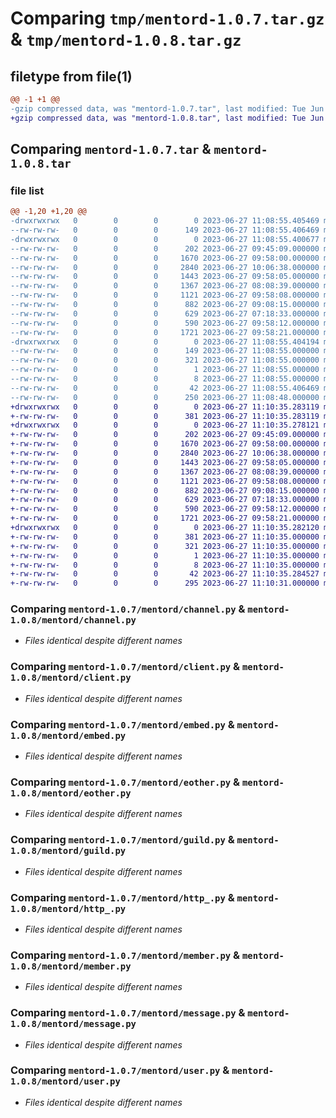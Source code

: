 # Comparing `tmp/mentord-1.0.7.tar.gz` & `tmp/mentord-1.0.8.tar.gz`

## filetype from file(1)

```diff
@@ -1 +1 @@
-gzip compressed data, was "mentord-1.0.7.tar", last modified: Tue Jun 27 11:08:55 2023, max compression
+gzip compressed data, was "mentord-1.0.8.tar", last modified: Tue Jun 27 11:10:35 2023, max compression
```

## Comparing `mentord-1.0.7.tar` & `mentord-1.0.8.tar`

### file list

```diff
@@ -1,20 +1,20 @@
-drwxrwxrwx   0        0        0        0 2023-06-27 11:08:55.405469 mentord-1.0.7/
--rw-rw-rw-   0        0        0      149 2023-06-27 11:08:55.406469 mentord-1.0.7/PKG-INFO
-drwxrwxrwx   0        0        0        0 2023-06-27 11:08:55.400677 mentord-1.0.7/mentord/
--rw-rw-rw-   0        0        0      202 2023-06-27 09:45:09.000000 mentord-1.0.7/mentord/__init__.py
--rw-rw-rw-   0        0        0     1670 2023-06-27 09:58:00.000000 mentord-1.0.7/mentord/channel.py
--rw-rw-rw-   0        0        0     2840 2023-06-27 10:06:38.000000 mentord-1.0.7/mentord/client.py
--rw-rw-rw-   0        0        0     1443 2023-06-27 09:58:05.000000 mentord-1.0.7/mentord/embed.py
--rw-rw-rw-   0        0        0     1367 2023-06-27 08:08:39.000000 mentord-1.0.7/mentord/eother.py
--rw-rw-rw-   0        0        0     1121 2023-06-27 09:58:08.000000 mentord-1.0.7/mentord/guild.py
--rw-rw-rw-   0        0        0      882 2023-06-27 09:08:15.000000 mentord-1.0.7/mentord/http_.py
--rw-rw-rw-   0        0        0      629 2023-06-27 07:18:33.000000 mentord-1.0.7/mentord/member.py
--rw-rw-rw-   0        0        0      590 2023-06-27 09:58:12.000000 mentord-1.0.7/mentord/message.py
--rw-rw-rw-   0        0        0     1721 2023-06-27 09:58:21.000000 mentord-1.0.7/mentord/user.py
-drwxrwxrwx   0        0        0        0 2023-06-27 11:08:55.404194 mentord-1.0.7/mentord.egg-info/
--rw-rw-rw-   0        0        0      149 2023-06-27 11:08:55.000000 mentord-1.0.7/mentord.egg-info/PKG-INFO
--rw-rw-rw-   0        0        0      321 2023-06-27 11:08:55.000000 mentord-1.0.7/mentord.egg-info/SOURCES.txt
--rw-rw-rw-   0        0        0        1 2023-06-27 11:08:55.000000 mentord-1.0.7/mentord.egg-info/dependency_links.txt
--rw-rw-rw-   0        0        0        8 2023-06-27 11:08:55.000000 mentord-1.0.7/mentord.egg-info/top_level.txt
--rw-rw-rw-   0        0        0       42 2023-06-27 11:08:55.406469 mentord-1.0.7/setup.cfg
--rw-rw-rw-   0        0        0      250 2023-06-27 11:08:48.000000 mentord-1.0.7/setup.py
+drwxrwxrwx   0        0        0        0 2023-06-27 11:10:35.283119 mentord-1.0.8/
+-rw-rw-rw-   0        0        0      381 2023-06-27 11:10:35.283119 mentord-1.0.8/PKG-INFO
+drwxrwxrwx   0        0        0        0 2023-06-27 11:10:35.278121 mentord-1.0.8/mentord/
+-rw-rw-rw-   0        0        0      202 2023-06-27 09:45:09.000000 mentord-1.0.8/mentord/__init__.py
+-rw-rw-rw-   0        0        0     1670 2023-06-27 09:58:00.000000 mentord-1.0.8/mentord/channel.py
+-rw-rw-rw-   0        0        0     2840 2023-06-27 10:06:38.000000 mentord-1.0.8/mentord/client.py
+-rw-rw-rw-   0        0        0     1443 2023-06-27 09:58:05.000000 mentord-1.0.8/mentord/embed.py
+-rw-rw-rw-   0        0        0     1367 2023-06-27 08:08:39.000000 mentord-1.0.8/mentord/eother.py
+-rw-rw-rw-   0        0        0     1121 2023-06-27 09:58:08.000000 mentord-1.0.8/mentord/guild.py
+-rw-rw-rw-   0        0        0      882 2023-06-27 09:08:15.000000 mentord-1.0.8/mentord/http_.py
+-rw-rw-rw-   0        0        0      629 2023-06-27 07:18:33.000000 mentord-1.0.8/mentord/member.py
+-rw-rw-rw-   0        0        0      590 2023-06-27 09:58:12.000000 mentord-1.0.8/mentord/message.py
+-rw-rw-rw-   0        0        0     1721 2023-06-27 09:58:21.000000 mentord-1.0.8/mentord/user.py
+drwxrwxrwx   0        0        0        0 2023-06-27 11:10:35.282120 mentord-1.0.8/mentord.egg-info/
+-rw-rw-rw-   0        0        0      381 2023-06-27 11:10:35.000000 mentord-1.0.8/mentord.egg-info/PKG-INFO
+-rw-rw-rw-   0        0        0      321 2023-06-27 11:10:35.000000 mentord-1.0.8/mentord.egg-info/SOURCES.txt
+-rw-rw-rw-   0        0        0        1 2023-06-27 11:10:35.000000 mentord-1.0.8/mentord.egg-info/dependency_links.txt
+-rw-rw-rw-   0        0        0        8 2023-06-27 11:10:35.000000 mentord-1.0.8/mentord.egg-info/top_level.txt
+-rw-rw-rw-   0        0        0       42 2023-06-27 11:10:35.284527 mentord-1.0.8/setup.cfg
+-rw-rw-rw-   0        0        0      295 2023-06-27 11:10:31.000000 mentord-1.0.8/setup.py
```

### Comparing `mentord-1.0.7/mentord/channel.py` & `mentord-1.0.8/mentord/channel.py`

 * *Files identical despite different names*

### Comparing `mentord-1.0.7/mentord/client.py` & `mentord-1.0.8/mentord/client.py`

 * *Files identical despite different names*

### Comparing `mentord-1.0.7/mentord/embed.py` & `mentord-1.0.8/mentord/embed.py`

 * *Files identical despite different names*

### Comparing `mentord-1.0.7/mentord/eother.py` & `mentord-1.0.8/mentord/eother.py`

 * *Files identical despite different names*

### Comparing `mentord-1.0.7/mentord/guild.py` & `mentord-1.0.8/mentord/guild.py`

 * *Files identical despite different names*

### Comparing `mentord-1.0.7/mentord/http_.py` & `mentord-1.0.8/mentord/http_.py`

 * *Files identical despite different names*

### Comparing `mentord-1.0.7/mentord/member.py` & `mentord-1.0.8/mentord/member.py`

 * *Files identical despite different names*

### Comparing `mentord-1.0.7/mentord/message.py` & `mentord-1.0.8/mentord/message.py`

 * *Files identical despite different names*

### Comparing `mentord-1.0.7/mentord/user.py` & `mentord-1.0.8/mentord/user.py`

 * *Files identical despite different names*


